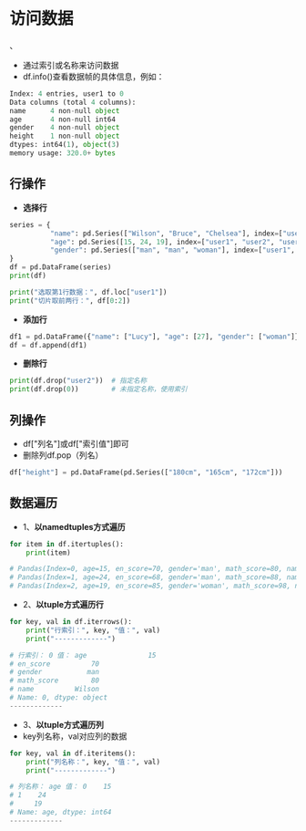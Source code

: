 # 访问数据
、
- 通过索引或名称来访问数据
- df.info()查看数据帧的具体信息，例如：
```py
Index: 4 entries, user1 to 0
Data columns (total 4 columns):
name      4 non-null object
age       4 non-null int64
gender    4 non-null object
height    1 non-null object
dtypes: int64(1), object(3)
memory usage: 320.0+ bytes
```

## 行操作
- **选择行**
```py
series = {
          "name": pd.Series(["Wilson", "Bruce", "Chelsea"], index=["user1", "user2", "user3"]),
          "age": pd.Series([15, 24, 19], index=["user1", "user2", "user3"]),
          "gender": pd.Series(["man", "man", "woman"], index=["user1", "user2", "user3"])
}
df = pd.DataFrame(series)
print(df)

print("选取第1行数据：", df.loc["user1"])
print("切片取前两行：", df[0:2])
```
- **添加行**
```py
df1 = pd.DataFrame({"name": ["Lucy"], "age": [27], "gender": ["woman"]})
df = df.append(df1)
```
- **删除行**
```py
print(df.drop("user2"))  # 指定名称
print(df.drop(0))        # 未指定名称，使用索引
```

## 列操作
- df["列名"]或df["索引值"]即可
- 删除列df.pop（列名）
```py
df["height"] = pd.DataFrame(pd.Series(["180cm", "165cm", "172cm"]))
```

## 数据遍历
- 1、**以namedtuples方式遍历**
```py
for item in df.itertuples():
    print(item)

# Pandas(Index=0, age=15, en_score=70, gender='man', math_score=80, name='Wilson')
# Pandas(Index=1, age=24, en_score=68, gender='man', math_score=88, name='Bruce')
# Pandas(Index=2, age=19, en_score=85, gender='woman', math_score=98, name='Chelsea')
```
- 2、**以tuple方式遍历行**
```py
for key, val in df.iterrows():
    print("行索引：", key, "值：", val)
    print("-------------")

# 行索引： 0 值： age               15
# en_score          70
# gender           man
# math_score        80
# name          Wilson
# Name: 0, dtype: object
-------------
```
- 3、**以tuple方式遍历列**
-  key列名称，val对应列的数据
```py
for key, val in df.iteritems():
    print("列名称：", key, "值：", val)
    print("-------------")

# 列名称： age 值： 0    15
# 1    24
#     19
# Name: age, dtype: int64
-------------
```
